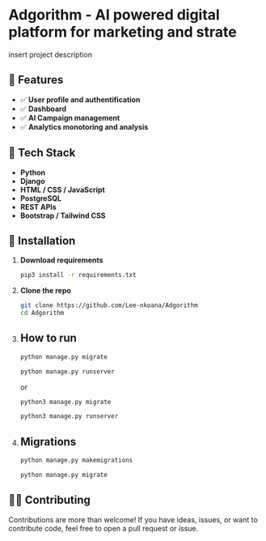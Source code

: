 # Adgorithm - AI powered digital platform for marketing and strate

insert project description

## 🚀 Features

- ✅ **User profile and authentification**
- ✅ **Dashboard**
- ✅ **AI Campaign management**
- ✅ **Analytics monotoring and analysis**

## 🧰 Tech Stack

- **Python**
- **Django**
- **HTML / CSS / JavaScript**
- **PostgreSQL**
- **REST APIs**
- **Bootstrap / Tailwind CSS**

## 🔧 Installation

1. **Download requirements**

   ```bash
   pip3 install -r requirements.txt
   ```

2. **Clone the repo**

   ```bash
   git clone https://github.com/Lee-nkoana/Adgorithm
   cd Adgorithm
   ```

3. ## How to run

   ```bash
   python manage.py migrate

   python manage.py runserver
   ```

   or

   ```bash
   python3 manage.py migrate

   python3 manage.py runserver
   ```

4. ## Migrations

   ```bash
   python manage.py makemigrations

   python manage.py migrate
   ```

## 🧑‍💻 Contributing

Contributions are more than welcome!
If you have ideas, issues, or want to contribute code, feel free to open a pull request or issue.
